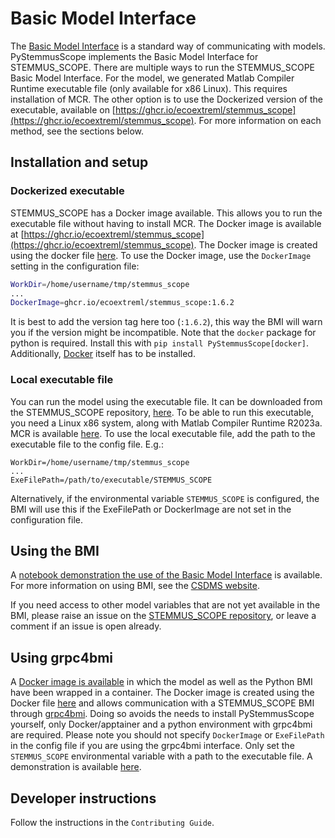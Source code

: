# Basic Model Interface

The [Basic Model Interface](https://csdms.colorado.edu/wiki/BMI) is a standard
way of communicating with models. PyStemmusScope implements the Basic Model
Interface for STEMMUS_SCOPE. There are multiple ways to run the STEMMUS_SCOPE
Basic Model Interface. For the model, we generated Matlab Compiler Runtime
executable file (only available for x86 Linux). This requires installation of
MCR. The other option is to use the Dockerized version of the executable,
available on
[https://ghcr.io/ecoextreml/stemmus_scope](https://ghcr.io/ecoextreml/stemmus_scope). For more
information on each method, see the sections below.

## Installation and setup

### Dockerized executable

STEMMUS_SCOPE has a Docker image available. This allows you to run the
executable file without having to install MCR. The Docker image is available at
[https://ghcr.io/ecoextreml/stemmus_scope](https://ghcr.io/ecoextreml/stemmus_scope).
The Docker image is created using the docker file
[here](https://github.com/EcoExtreML/STEMMUS_SCOPE/blob/main/Dockerfile). To use
the Docker image, use the `DockerImage` setting in the configuration file:

```sh
WorkDir=/home/username/tmp/stemmus_scope
...
DockerImage=ghcr.io/ecoextreml/stemmus_scope:1.6.2
```

It is best to add the version tag here too (`:1.6.2`), this way the BMI will
warn you if the version might be incompatible. Note that the `docker` package
for python is required. Install this with `pip install PyStemmusScope[docker]`.
Additionally, [Docker](https://docs.docker.com/get-docker/) itself has to be
installed.

### Local executable file

You can run the model using the executable file. It can be downloaded from the
STEMMUS_SCOPE repository,
[here](https://github.com/EcoExtreML/STEMMUS_SCOPE/tree/main/run_model_on_snellius/exe).
To be able to run this executable, you need a Linux x86 system, along with
Matlab Compiler Runtime R2023a. MCR is available
[here](https://nl.mathworks.com/products/compiler/matlab-runtime.html). To use
the local executable file, add the path to the executable file to the config
file. E.g.:

```
WorkDir=/home/username/tmp/stemmus_scope
...
ExeFilePath=/path/to/executable/STEMMUS_SCOPE
```

Alternatively, if the environmental variable `STEMMUS_SCOPE` is configured, the
BMI will use this if the ExeFilePath or DockerImage are not set in the
configuration file.

## Using the BMI

A [notebook demonstration the use of the Basic Model
Interface](notebooks/BMI_demo.ipynb) is available. For more information on using
BMI, see the [CSDMS website](https://csdms.colorado.edu/wiki/BMI).

If you need access to other model variables that are not yet available in the
BMI, please raise an issue on the [STEMMUS_SCOPE
repository](https://github.com/EcoExtreML/STEMMUS_SCOPE/issues), or leave a
comment if an issue is open already.

## Using grpc4bmi

A [Docker image is available](https://ghcr.io/ecoextreml/stemmus_scope-grpc4bmi)
in which the model as well as the Python BMI have been wrapped in a container.
The Docker image is created using the Docker file
[here](https://github.com/EcoExtreML/STEMMUS_SCOPE_Processing/blob/main/Dockerfile)
and allows communication with a STEMMUS_SCOPE BMI through
[grpc4bmi](https://grpc4bmi.readthedocs.io/en/latest/). Doing so avoids the
needs to install PyStemmusScope yourself, only Docker/apptainer and a python
environment with grpc4bmi are required. Please note you should not specify
`DockerImage` or `ExeFilePath` in the config file if you are using the grpc4bmi
interface. Only set the `STEMMUS_SCOPE` environmental variable with a path to
the executable file. A demonstration is available
[here](notebooks/grpc4bmi_demo.ipynb).

## Developer instructions

Follow the instructions in the `Contributing Guide`.

